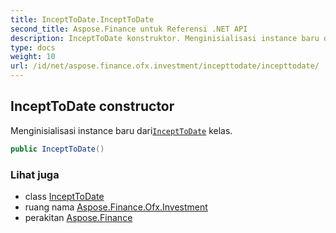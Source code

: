 ```yaml
---
title: InceptToDate.InceptToDate
second_title: Aspose.Finance untuk Referensi .NET API
description: InceptToDate konstruktor. Menginisialisasi instance baru dariInceptToDate kelas.
type: docs
weight: 10
url: /id/net/aspose.finance.ofx.investment/incepttodate/incepttodate/
---
```

## InceptToDate constructor

Menginisialisasi instance baru dari[`InceptToDate`](../) kelas.

```csharp
public InceptToDate()
```

### Lihat juga

* class [InceptToDate](../)
* ruang nama [Aspose.Finance.Ofx.Investment](../../incepttodate/)
* perakitan [Aspose.Finance](../../../)


